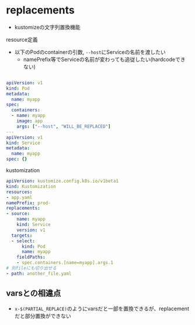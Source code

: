 # replacements

* kustomizeの文字列置換機能

resource定義

* 以下のPodのcontainerの引数, `--host`にServiceの名前を渡したい
  * namePrefix等でServiceの名前が変わっても追従したい(hardcodeできない)

```yaml

apiVersion: v1
kind: Pod
metadata:
  name: myapp
spec:
  containers:
  - name: myapp
    image: app
    args: ["--host", "WILL_BE_REPLACED"]
---
apiVersion: v1
kind: Service
metadata:
  name: myapp
spec: {}
```

kustomization

```yaml
apiVersion: kustomize.config.k8s.io/v1beta1
kind: Kustomization
resources:
- app.yaml
namePrefix: prod-
replacements:
- source: 
    name: myapp
    kind: Service
    version: v1
  targets:
  - select: 
      kind: Pod
      name: myapp
    fieldPaths:
    - spec.containers.[name=myapp].args.1
# 別fileにも切り出せる
- path: another_file.yaml
```


## varsとの相違点

* `x-$(PARTIAL_REPLACE)`のようにvarsだと一部を置換できるが、replacementだと部分置換ができない

